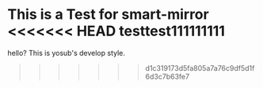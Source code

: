 This is a Test for smart-mirror
<<<<<<< HEAD
testtest111111111
=======

hello? This is yosub's develop style.
>>>>>>> d1c319173d5fa805a7a76c9df5d1f6d3c7b63fe7
